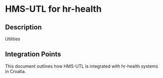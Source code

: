 # HMS-UTL for hr-health

## Description

Utilities

## Integration Points

This document outlines how HMS-UTL is integrated with hr-health systems in Croatia.
